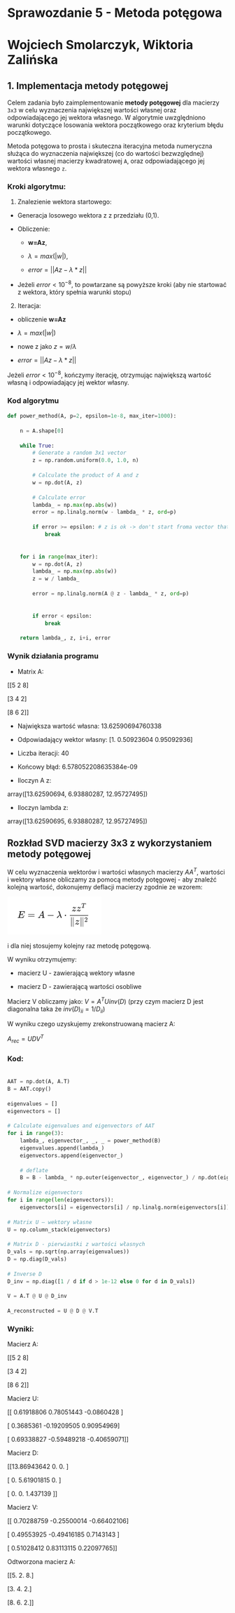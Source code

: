 # Sprawozdanie 5 - Metoda potęgowa

# Wojciech Smolarczyk, Wiktoria Zalińska

## 1. Implementacja metody potęgowej

Celem zadania było zaimplementowanie **metody potęgowej** dla macierzy `3x3` w celu wyznaczenia największej wartości własnej oraz odpowiadającego jej wektora własnego. W algorytmie uwzględniono warunki dotyczące losowania wektora początkowego oraz kryterium błędu początkowego.


Metoda potęgowa to prosta i skuteczna iteracyjna metoda numeryczna służąca do wyznaczenia największej (co do wartości bezwzględnej) wartości własnej macierzy kwadratowej `A`, oraz odpowiadającego jej wektora własnego `z`.


### Kroki algorytmu:

1. Znalezienie wektora startowego:

- Generacja losowego wektora z z przedziału (0,1).

- Obliczenie:

    - **w=Az**,

    - $\lambda = max(|w|)$,

    - $error = ||Az - \lambda * z||$

- Jeżeli $error < 10^{-8}$, to powtarzane są powyższe kroki (aby nie startować z wektora, który spełnia warunki stopu)

2. Iteracja:

- obliczenie **w=Az**

- $\lambda = max(|w|)$

- nowe z jako $z = w / \lambda$

- $error = ||Az - \lambda * z||$

Jeżeli $error < 10^{-8}$, kończymy iterację, otrzymując największą wartość własną i odpowiadający jej wektor własny.

### Kod algorytmu

```python
def power_method(A, p=2, epsilon=1e-8, max_iter=1000):

    n = A.shape[0]

    while True:
        # Generate a random 3x1 vector
        z = np.random.uniform(0.0, 1.0, n)

        # Calculate the product of A and z
        w = np.dot(A, z)

        # Calculate error
        lambda_ = np.max(np.abs(w))
        error = np.linalg.norm(w - lambda_ * z, ord=p)

        if error >= epsilon: # z is ok -> don't start froma vector that meets the stop condition
            break


    for i in range(max_iter):
        w = np.dot(A, z)
        lambda_ = np.max(np.abs(w))
        z = w / lambda_

        error = np.linalg.norm(A @ z - lambda_ * z, ord=p)


        if error < epsilon:
            break

    return lambda_, z, i+i, error
```

### Wynik działania programu
- Matrix A:

[[5 2 8]

 [3 4 2]

 [8 6 2]]

- Największa wartość własna: 13.62590694760338

- Odpowiadający wektor własny: [1.         0.50923604 0.95092936]

- Liczba iteracji: 40

- Końcowy błąd: 6.578052208635384e-09


- Iloczyn A z:

array([13.62590694,  6.93880287, 12.95727495])

- Iloczyn lambda z:

array([13.62590695,  6.93880287, 12.95727495])



##  Rozkład SVD macierzy 3x3 z wykorzystaniem metody potęgowej

W celu wyznaczenia wektorów i wartości własnych macierzy $AA^T$, wartości i wektory własne obliczamy za pomocą metody potęgowej - aby znaleźć kolejną wartość, dokonujemy deflacji macierzy zgodnie ze wzorem:

![Wzór deflacji](defl.png)

i dla niej stosujemy kolejny raz metodę potęgową.

W wyniku otrzymujemy:

- macierz U - zawierającą wektory własne

- macierz D - zawierającą wartości osobliwe

Macierz V obliczamy jako:
$V=A^TUinv(D)$
(przy czym macierz D jest diagonalna taka że $inv(D)_{ii} = 1/D_{ii}$)

W wyniku czego uzyskujemy zrekonstruowaną macierz A:

$A_{rec} = U  D V^T$


### Kod:

```python

AAT = np.dot(A, A.T)
B = AAT.copy()

eigenvalues = []
eigenvectors = []

# Calculate eigenvalues and eigenvectors of AAT
for i in range(3):
    lambda_, eigenvector_, _, _ = power_method(B)
    eigenvalues.append(lambda_)
    eigenvectors.append(eigenvector_)

    # deflate
    B = B - lambda_ * np.outer(eigenvector_, eigenvector_) / np.dot(eigenvector_, eigenvector_)

# Normalize eigenvectors
for i in range(len(eigenvectors)):
    eigenvectors[i] = eigenvectors[i] / np.linalg.norm(eigenvectors[i])

# Matrix U — wektory własne
U = np.column_stack(eigenvectors)

# Matrix D - pierwiastki z wartości własnych
D_vals = np.sqrt(np.array(eigenvalues))
D = np.diag(D_vals)

# Inverse D 
D_inv = np.diag([1 / d if d > 1e-12 else 0 for d in D_vals])

V = A.T @ U @ D_inv

A_reconstructed = U @ D @ V.T
```

### Wyniki:
Macierz A:

[[5 2 8]

 [3 4 2]

 [8 6 2]]

Macierz U:

[[ 0.61918806  0.78051443 -0.0860428 ]

 [ 0.3685361  -0.19209505  0.90954969]

 [ 0.69338827 -0.59489218 -0.40659071]]

Macierz D:

[[13.86943642  0.          0.        ]

 [ 0.          5.61901815  0.        ]

 [ 0.          0.          1.437139  ]]

Macierz V:

[[ 0.70288759 -0.25500014 -0.66402106]

 [ 0.49553925 -0.49416185  0.7143143 ]

 [ 0.51028412  0.83113115  0.22097765]]

Odtworzona macierz A:

[[5. 2. 8.]

 [3. 4. 2.]
 
 [8. 6. 2.]]